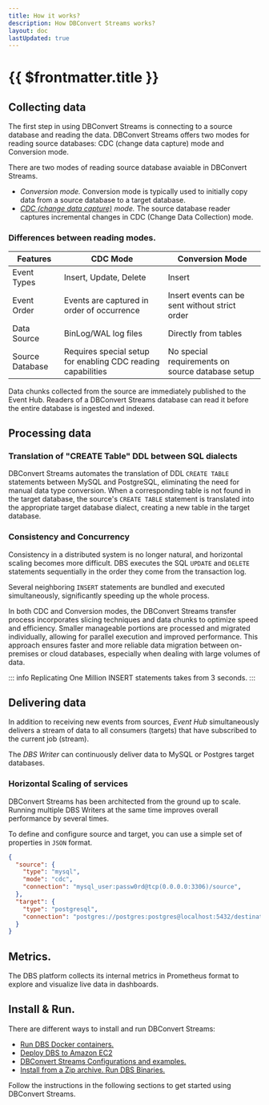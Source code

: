 ```yaml
---
title: How it works?
description: How DBConvert Streams works?
layout: doc
lastUpdated: true
---
```


# {{ $frontmatter.title }}

## Collecting data

The first step in using DBConvert Streams is connecting to a source database and reading the data. DBConvert Streams offers two modes for reading source databases: CDC (change data capture) mode and Conversion mode.

There are two modes of reading source database avaiable in DBConvert Streams.

- _Conversion mode._ Conversion mode is typically used to initially copy data from a source database to a target database.
- _[CDC (change data capture)](/sources/what-is-cdc) mode._ The source database reader captures incremental changes in CDC (Change Data Collection) mode.

### Differences between reading modes.

| Features        | CDC Mode                                                     | Conversion Mode                                  |
| --------------- | ------------------------------------------------------------ | ------------------------------------------------ |
| Event Types     | Insert, Update, Delete                                       | Insert                                           |
| Event Order     | Events are captured in order of occurrence                   | Insert events can be sent without strict order   |
| Data Source     | BinLog/WAL log files                                         | Directly from tables                             |
| Source Database | Requires special setup for enabling CDC reading capabilities | No special requirements on source database setup |


Data chunks collected from the source are immediately published to the Event Hub. Readers of a DBConvert Streams database can read it before the entire database is ingested and indexed.



## Processing data

### Translation of "CREATE Table" DDL between SQL dialects

DBConvert Streams automates the translation of DDL `CREATE TABLE` statements between MySQL and PostgreSQL, eliminating the need for manual data type conversion. When a corresponding table is not found in the target database, the source's `CREATE TABLE` statement is translated into the appropriate target database dialect, creating a new table in the target database.

### Consistency and Concurrency

Consistency in a distributed system is no longer natural, and horizontal scaling becomes more difficult.
DBS executes the SQL `UPDATE` and `DELETE` statements sequentially in the order they come from the transaction log.

Several neighboring `INSERT` statements are bundled and executed simultaneously, significantly speeding up the whole process.

In both CDC and Conversion modes, the DBConvert Streams transfer process incorporates slicing techniques and data chunks to optimize speed and efficiency. Smaller manageable portions are processed and migrated individually, allowing for parallel execution and improved performance. This approach ensures faster and more reliable data migration between on-premises or cloud databases, especially when dealing with large volumes of data.


::: info
Replicating One Million INSERT statements takes from 3 seconds.
:::

## Delivering data

In addition to receiving new events from sources, _Event Hub_ simultaneously delivers a stream of data to all consumers (targets) that have subscribed to the current job (stream).

The _DBS Writer_ can continuously deliver data to MySQL or Postgres target databases.

### Horizontal Scaling of services

DBConvert Streams has been architected from the ground up to scale.
Running multiple DBS Writers at the same time improves overall performance by several times.

To define and configure source and target, you can use a simple set of properties in `JSON` format.

```JSON
{
  "source": {
    "type": "mysql",
    "mode": "cdc",
    "connection": "mysql_user:passw0rd@tcp(0.0.0.0:3306)/source",
  },
  "target": {
    "type": "postgresql",
    "connection": "postgres://postgres:postgres@localhost:5432/destination"
  }
}
```

## Metrics.

The DBS platform collects its internal metrics in Prometheus format to explore and visualize live data in dashboards.

## Install & Run.

There are different ways to install and run DBConvert Streams:

- [Run DBS Docker containers.](/guide/dbs-docker)
- [Deploy DBS to Amazon EC2](/guide/deploy-ec2)
- [DBConvert Streams Configurations and examples.](https://github.com/slotix/dbconvert-streams-public)
- [Install from a Zip archive. Run DBS Binaries.](/guide/install)

Follow the instructions in the following sections to get started using DBConvert Streams.
